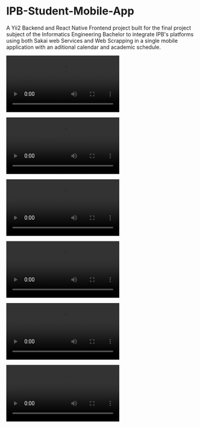 # IPB-Student-Mobile-App

A Yii2 Backend and React Native Frontend project built for the final project subject of the Informatics Engineering Bachelor to integrate IPB's platforms using both Sakai web Services and Web Scrapping in a single mobile application with an aditional calendar and academic schedule.



<video src='https://user-images.githubusercontent.com/45267889/178276412-0323aa24-c9bd-4a24-9c30-d5eaa9d71c70.mp4'></video>

<video src='https://user-images.githubusercontent.com/45267889/178276741-5619a9c8-7f33-4632-86d0-79a941711f29.mp4'></video>

<video src='https://user-images.githubusercontent.com/45267889/178276797-bbffc851-3350-4405-9364-db8d203592d0.mp4'></video>

<video src='https://user-images.githubusercontent.com/45267889/178276861-80cb8ecc-f9bf-4d16-9e30-9ee8634ae936.mp4'></video>

<video src='https://user-images.githubusercontent.com/45267889/178276897-66edb8e4-ff01-4a4b-a8f3-9394111df63f.mp4'></video>

<video src='https://user-images.githubusercontent.com/45267889/178276967-b76820c0-3c69-437c-a533-820569010e99.mp4'></video>



